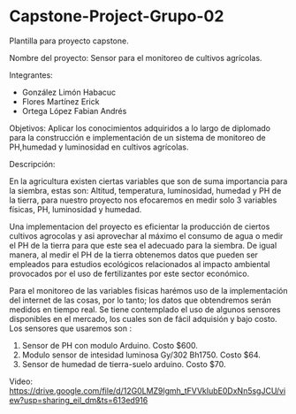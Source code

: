 # Capstone-Project-Grupo-02
Plantilla para proyecto capstone. 

Nombre del proyecto: Sensor para el monitoreo de cultivos agrícolas. 

Integrantes: 
- González Limón Habacuc
- Flores Martínez Erick
- Ortega López Fabian Andrés

Objetivos:
Aplicar los conocimientos adquiridos a lo largo de diplomado para la construcción e implementación de un sistema de monitoreo de PH,humedad y luminosidad en cultivos agrícolas. 

Descripción: 

En la agricultura existen ciertas variables que son de suma importancia para la siembra, estas son: Altitud, temperatura, luminosidad, humedad y PH de la tierra, para nuestro proyecto nos efocaremos en medir solo 3 variables físicas, PH, luminosidad y humedad.  

Una implementacion del proyecto es eficientar la producción de ciertos cultivos agrocolas y asi aprovechar al máximo el consumo de agua o medir el PH de la tierra para que este sea el adecuado para la siembra. De igual manera, al medir el PH de la tierra obtenemos datos que pueden ser empleados para estudios ecológicos relacionados al impacto ambiental provocados por el uso de fertilizantes por este sector económico. 

Para el monitoreo de las variables fisicas harémos uso de la implementación del internet de las cosas, por lo tanto; los datos que obtendremos serán medidos en tiempo real. Se tiene contemplado el uso de algunos sensores disponibles en el mercado, los cuales son de fácil adquisión y bajo costo. Los sensores que usaremos son :
1. Sensor de PH con modulo Arduino.  Costo $600.
2. Modulo sensor de intesidad luminosa Gy/302 Bh1750. Costo $64.
3. Sensor de humedad de tierra-suelo arduino. Costo $70.

Video: https://drive.google.com/file/d/12G0LMZ9lgmh_tFVVkIubE0DxNn5sgJCU/view?usp=sharing_eil_dm&ts=613ed916


